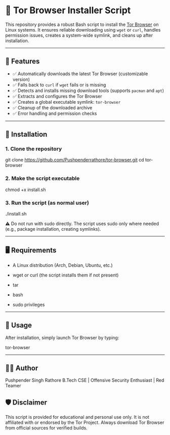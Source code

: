 # 🧅 Tor Browser Installer Script

This repository provides a robust Bash script to install the [Tor Browser](https://www.torproject.org/) on Linux systems. It ensures reliable downloading using `wget` or `curl`, handles permission issues, creates a system-wide symlink, and cleans up after installation.

---

## 📜 Features

- ✅ Automatically downloads the latest Tor Browser (customizable version)
- ✅ Falls back to `curl` if `wget` fails or is missing
- ✅ Detects and installs missing download tools (supports `pacman` and `apt`)
- ✅ Extracts and configures the Tor Browser
- ✅ Creates a global executable symlink: `tor-browser`
- ✅ Cleanup of the downloaded archive
- ✅ Error handling and permission checks

---

## 🚀 Installation

### 1. Clone the repository

git clone https://github.com/Pushpenderrathore/tor-browser.git
cd tor-browser

### 2. Make the script executable

chmod +x install.sh

### 3. Run the script (as normal user)

./install.sh

⚠️ Do not run with sudo directly. The script uses sudo only where needed (e.g., package installation, creating symlinks).

---

## 🖥️ Requirements

* A Linux distribution (Arch, Debian, Ubuntu, etc.)

* wget or curl (the script installs them if not present)

* tar

* bash

* sudo privileges

---

## 🧠 Usage

After installation, simply launch Tor Browser by typing:

tor-browser

---

## 🧑‍💻 Author

Pushpender Singh Rathore
B.Tech CSE | Offensive Security Enthusiast | Red Teamer

## 🛡️ Disclaimer

This script is provided for educational and personal use only. It is not affiliated with or endorsed by the Tor Project. Always download Tor Browser from official sources for verified builds.






